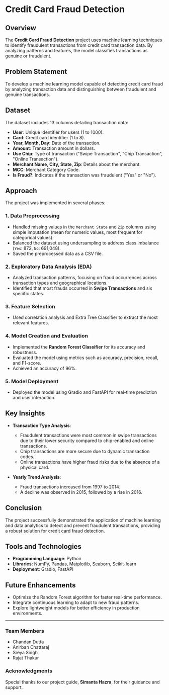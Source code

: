 # Credit Card Fraud Detection

## Overview
The **Credit Card Fraud Detection** project uses machine learning techniques to identify fraudulent transactions from credit card transaction data. By analyzing patterns and features, the model classifies transactions as genuine or fraudulent.

## Problem Statement
To develop a machine learning model capable of detecting credit card fraud by analyzing transaction data and distinguishing between fraudulent and genuine transactions.

## Dataset
The dataset includes 13 columns detailing transaction data:
- **User**: Unique identifier for users (1 to 1000).
- **Card**: Credit card identifier (1 to 8).
- **Year, Month, Day**: Date of the transaction.
- **Amount**: Transaction amount in dollars.
- **Use Chip**: Type of transaction ("Swipe Transaction", "Chip Transaction", "Online Transaction").
- **Merchant Name, City, State, Zip**: Details about the merchant.
- **MCC**: Merchant Category Code.
- **Is Fraud?**: Indicates if the transaction was fraudulent ("Yes" or "No").

## Approach
The project was implemented in several phases:

### 1. Data Preprocessing
- Handled missing values in the `Merchant State` and `Zip` columns using simple imputation (mean for numeric values, most frequent for categorical values).
- Balanced the dataset using undersampling to address class imbalance (`Yes`: 872, `No`: 691,048).
- Saved the preprocessed data as a CSV file.

### 2. Exploratory Data Analysis (EDA)
- Analyzed transaction patterns, focusing on fraud occurrences across transaction types and geographical locations.
- Identified that most frauds occurred in **Swipe Transactions** and six specific states.

### 3. Feature Selection
- Used correlation analysis and Extra Tree Classifier to extract the most relevant features.

### 4. Model Creation and Evaluation
- Implemented the **Random Forest Classifier** for its accuracy and robustness.
- Evaluated the model using metrics such as accuracy, precision, recall, and F1-score.
- Achieved an accuracy of 96%.

### 5. Model Deployment
- Deployed the model using Gradio and FastAPI for real-time prediction and user interaction.

## Key Insights
- **Transaction Type Analysis**:
  - Fraudulent transactions were most common in swipe transactions due to their lower security compared to chip-enabled and online transactions.
  - Chip transactions are more secure due to dynamic transaction codes.
  - Online transactions have higher fraud risks due to the absence of a physical card.

- **Yearly Trend Analysis**:
  - Fraud transactions increased from 1997 to 2014.
  - A decline was observed in 2015, followed by a rise in 2016.

## Conclusion
The project successfully demonstrated the application of machine learning and data analytics to detect and prevent fraudulent transactions, providing a robust solution for credit card fraud detection.

## Tools and Technologies
- **Programming Language**: Python
- **Libraries**: NumPy, Pandas, Matplotlib, Seaborn, Scikit-learn
- **Deployment**: Gradio, FastAPI

## Future Enhancements
- Optimize the Random Forest algorithm for faster real-time performance.
- Integrate continuous learning to adapt to new fraud patterns.
- Explore lightweight models for better efficiency in production environments.

---

### Team Members
- Chandan Dutta
- Anirban Chattaraj
- Sreya Singh
- Rajat Thakur

### Acknowledgments
Special thanks to our project guide, **Simanta Hazra**, for their guidance and support.
